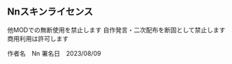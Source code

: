 
Nnスキンライセンス
-------------------------------------------
他MODでの無断使用を禁止します
自作発言・二次配布を断固として禁止します
商用利用は許可します

作者名　Nn
署名日　2023/08/09
